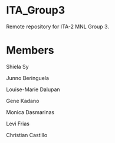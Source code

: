 # ITA_Group3

Remote repository for ITA-2 MNL Group 3.

# Members
Shiela Sy

Junno Beringuela

Louise-Marie Dalupan

Gene Kadano

Monica Dasmarinas

Levi Frias

Christian Castillo

